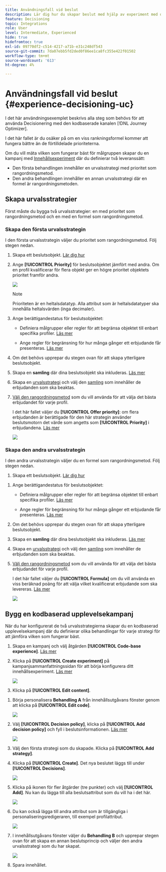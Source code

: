 ```yaml
---
title: Användningsfall vid beslut
description: Lär dig hur du skapar beslut med hjälp av experiment med den kodbaserade kanalen
feature: Decisioning
topic: Integrations
role: User
level: Intermediate, Experienced
hide: true
hidefromtoc: true
exl-id: 09770df2-c514-4217-a71b-e31c248df543
source-git-commit: 7da07ebb5fd2ded0f86ee1ca8fc355e422f01502
workflow-type: tm+mt
source-wordcount: '613'
ht-degree: 4%

---
```


# Användningsfall vid beslut {#experience-decisioning-uc}

I det här användningsexemplet beskrivs alla steg som behövs för att använda Decisionering med den kodbaserade kanalen [!DNL Journey Optimizer].

<!--In this use case, you create a campaign where you define two delivery treatments - each containing a different decision policy in order to measure which one performs best for your target audience.-->

I det här fallet är du osäker på om en viss rankningsformel kommer att fungera bättre än de förtilldelade prioriteterna.

Om du vill mäta vilken som fungerar bäst för målgruppen skapar du en kampanj med [Innehållsexperiment](../content-management/content-experiment.md) där du definierar två leveranssätt:

<!--Set up the experiment such that:-->

* Den första behandlingen innehåller en urvalsstrategi med prioritet som rangordningsmetod.
* Den andra behandlingen innehåller en annan urvalsstrategi där en formel är rangordningsmetoden.

## Skapa urvalsstrategier

Först måste du bygga två urvalsstrategier: en med prioritet som rangordningsmetod och en med en formel som rangordningsmetod.

### Skapa den första urvalsstrategin

I den första urvalsstrategin väljer du prioritet som rangordningsmetod. Följ stegen nedan.

1. Skapa ett beslutsobjekt. [Lär dig hur](items.md)

1. Ange **[!UICONTROL Priority]** för beslutsobjektet jämfört med andra. Om en profil kvalificerar för flera objekt ger en högre prioritet objektets prioritet framför andra.

   ![](assets/exd-uc-item-priority.png)

   >[!NOTE]
   >
   >Prioriteten är en heltalsdatatyp. Alla attribut som är heltalsdatatyper ska innehålla heltalsvärden (inga decimaler).

1. Ange berättigandestatus för beslutsobjektet:

   * Definiera målgrupper eller regler för att begränsa objektet till enbart specifika profiler. [Läs mer](items.md#eligibility)

   * Ange regler för begränsning för hur många gånger ett erbjudande får presenteras. [Läs mer](items.md#capping)

1. Om det behövs upprepar du stegen ovan för att skapa ytterligare beslutsobjekt.

1. Skapa en **samling** där dina beslutsobjekt ska inkluderas. [Läs mer](collections.md)

1. Skapa en [urvalsstrategi](selection-strategies.md#create-selection-strategy) och välj den [samling](collections.md) som innehåller de erbjudanden som ska beaktas.

1. [Välj den rangordningsmetod](#select-ranking-method) som du vill använda för att välja det bästa erbjudandet för varje profil.

   I det här fallet väljer du **[!UICONTROL Offer priority]**: om flera erbjudanden är berättigade för den här strategin använder beslutsmotorn det värde som angetts som **[!UICONTROL Priority]** i erbjudandena. [Läs mer](selection-strategies.md#offer-priority)

   ![](assets/exd-uc-strategy-priority.png)

### Skapa den andra urvalsstrategin

I den andra urvalsstrategin väljer du en formel som rangordningsmetod. Följ stegen nedan.

1. Skapa ett beslutsobjekt. [Lär dig hur](items.md)

<!--1. Set the same **[!UICONTROL Priority]** as for the first decision item. TBC?-->

1. Ange berättigandestatus för beslutsobjektet:

   * Definiera målgrupper eller regler för att begränsa objektet till enbart specifika profiler. [Läs mer](items.md#eligibility)

   * Ange regler för begränsning för hur många gånger ett erbjudande får presenteras. [Läs mer](items.md#capping)

1. Om det behövs upprepar du stegen ovan för att skapa ytterligare beslutsobjekt.

1. Skapa en **samling** där dina beslutsobjekt ska inkluderas. [Läs mer](collections.md)

1. Skapa en [urvalsstrategi](selection-strategies.md#create-selection-strategy) och välj den [samling](collections.md) som innehåller de erbjudanden som ska beaktas.

1. [Välj den rangordningsmetod](#select-ranking-method) som du vill använda för att välja det bästa erbjudandet för varje profil.

   I det här fallet väljer du **[!UICONTROL Formula]** om du vill använda en viss beräknad poäng för att välja vilket kvalificerat erbjudande som ska levereras. [Läs mer](selection-strategies.md#ranking-formula)

   ![](assets/exd-uc-strategy-formula.png)

## Bygg en kodbaserad upplevelsekampanj

<!--To present the best dynamic offer and experience to your visitors on your website or mobile app, add a decision policy to a code-based campaign.

Define two delivery treatments each containing a different decision policy.-->

När du har konfigurerat de två urvalsstrategierna skapar du en kodbaserad upplevelsekampanj där du definierar olika behandlingar för varje strategi för att jämföra vilken som fungerar bäst.

1. Skapa en kampanj och välj åtgärden **[!UICONTROL Code-base experience]**. [Läs mer](../code-based/create-code-based.md)

1. Klicka på **[!UICONTROL Create experiment]** på kampanjsammanfattningssidan för att börja konfigurera ditt innehållsexperiment. [Läs mer](../content-management/content-experiment.md)

   ![](assets/exd-uc-create-experiment.png)

1. Klicka på **[!UICONTROL Edit content]**.

<!--1. Sart personalizing **Treatment A** by clicking **[!UICONTROL Create]**.

    ![](assets/exd-uc-create-treatment-a.png)-->

1. Börja personalisera **Behandling A** från innehållsutgåvans fönster genom att klicka på **[!UICONTROL Edit code]**.

   ![](assets/exd-uc-experiment-treatment-a.png)

1. Välj **[!UICONTROL Decision policy]**, klicka på **[!UICONTROL Add decision policy]** och fyll i beslutsinformationen. [Läs mer](create-decision.md)

   ![](assets/decision-code-based-create.png)

1. Välj den första strategi som du skapade. Klicka på **[!UICONTROL Add strategy]**.

1. Klicka på **[!UICONTROL Create]**. Det nya beslutet läggs till under **[!UICONTROL Decisions]**.

   ![](assets/decision-code-based-decision-added.png)

1. Klicka på ikonen för fler åtgärder (tre punkter) och välj **[!UICONTROL Add]**. Nu kan du lägga till alla beslutsattribut som du vill ha i det här.

   ![](assets/decision-code-based-add-decision.png)

1. Du kan också lägga till andra attribut som är tillgängliga i personaliseringsredigeraren, till exempel profilattribut.

   ![](assets/decision-code-based-decision-profile-attribute.png)

1. I innehållsutgåvans fönster väljer du **Behandling B** och upprepar stegen ovan för att skapa en annan beslutsprincip och väljer den andra urvalsstrategi som du har skapat.

   ![](assets/exd-uc-experiment-treatment-b.png)

1. Spara innehållet.
